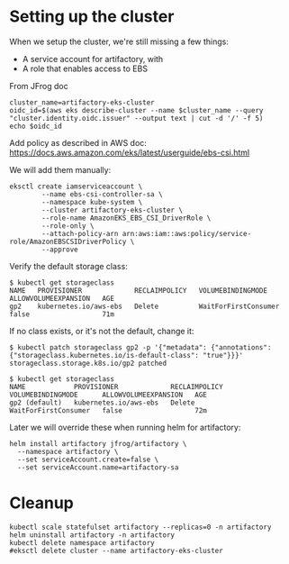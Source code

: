 # Setting up the cluster
When we setup the cluster, we're still missing a few things:
- A service account for artifactory, with
- A role that enables access to EBS 

From JFrog doc


```
cluster_name=artifactory-eks-cluster
oidc_id=$(aws eks describe-cluster --name $cluster_name --query "cluster.identity.oidc.issuer" --output text | cut -d '/' -f 5)
echo $oidc_id
```
Add policy as described in AWS doc:
https://docs.aws.amazon.com/eks/latest/userguide/ebs-csi.html


We will add them manually:
```
eksctl create iamserviceaccount \
        --name ebs-csi-controller-sa \
        --namespace kube-system \
        --cluster artifactory-eks-cluster \
        --role-name AmazonEKS_EBS_CSI_DriverRole \
        --role-only \
        --attach-policy-arn arn:aws:iam::aws:policy/service-role/AmazonEBSCSIDriverPolicy \
        --approve
```

Verify the default storage class:
```
$ kubectl get storageclass
NAME   PROVISIONER             RECLAIMPOLICY   VOLUMEBINDINGMODE      ALLOWVOLUMEEXPANSION   AGE
gp2    kubernetes.io/aws-ebs   Delete          WaitForFirstConsumer   false                  71m
```
If no class exists, or it's not the default, change it:
```
$ kubectl patch storageclass gp2 -p '{"metadata": {"annotations": {"storageclass.kubernetes.io/is-default-class": "true"}}}'
storageclass.storage.k8s.io/gp2 patched

$ kubectl get storageclass
NAME            PROVISIONER             RECLAIMPOLICY   VOLUMEBINDINGMODE      ALLOWVOLUMEEXPANSION   AGE
gp2 (default)   kubernetes.io/aws-ebs   Delete          WaitForFirstConsumer   false                  72m

```
Later we will override these when running helm for artifactory:
```
helm install artifactory jfrog/artifactory \
  --namespace artifactory \
  --set serviceAccount.create=false \
  --set serviceAccount.name=artifactory-sa
```


# Cleanup
```
kubectl scale statefulset artifactory --replicas=0 -n artifactory
helm uninstall artifactory -n artifactory
kubectl delete namespace artifactory
#eksctl delete cluster --name artifactory-eks-cluster
```
